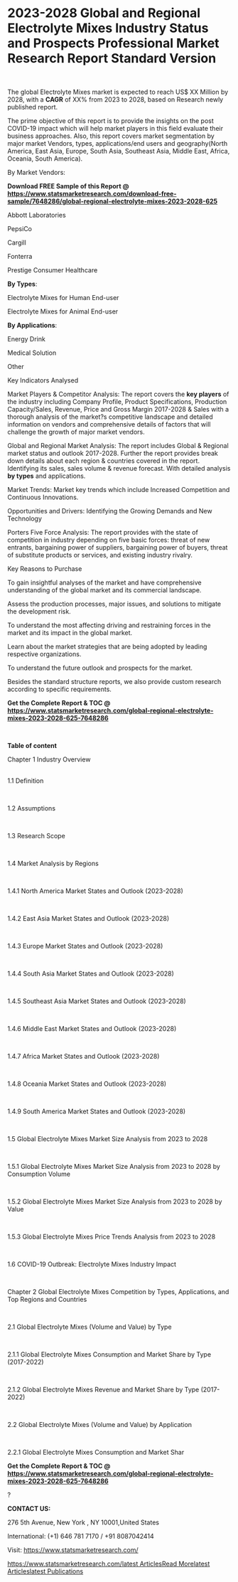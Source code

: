 <h1>2023-2028 Global and Regional Electrolyte Mixes Industry Status and Prospects Professional Market Research Report Standard Version</h1><br/><p>The global Electrolyte Mixes market is expected to reach US$ XX Million by 2028, with a <strong>CAGR</strong> of XX% from 2023 to 2028, based on Research newly published report.</p>
 
 
 
 <p>The prime objective of this report is to provide the insights on the post COVID-19 impact which will help market players in this field evaluate their business approaches. Also, this report covers market segmentation by major market Vendors, types, applications/end users and geography(North America, East Asia, Europe, South Asia, Southeast Asia, Middle East, Africa, Oceania, South America).</p>
 
 
 
 <p>By Market Vendors:</p>
 
 
 
 <p><strong>Download FREE Sample of this Report @ <a href="https://www.statsmarketresearch.com/download-free-sample/7648286/global-regional-electrolyte-mixes-2023-2028-625">https://www.statsmarketresearch.com/download-free-sample/7648286/global-regional-electrolyte-mixes-2023-2028-625</a></strong></p>
 
 
 
 <p>Abbott Laboratories</p>
 
 
 
 <p>PepsiCo</p>
 
 
 
 <p>Cargill</p>
 
 
 
 <p>Fonterra</p>
 
 
 
 <p>Prestige Consumer Healthcare</p>
 
 
 
 <p><strong>By Types</strong>:</p>
 
 
 
 <p>Electrolyte Mixes for Human End-user</p>
 
 
 
 <p>Electrolyte Mixes for Animal End-user</p>
 
 
 
 <p><strong><strong>By Applications</strong></strong>:</p>
 
 
 
 <p>Energy Drink</p>
 
 
 
 <p>Medical Solution</p>
 
 
 
 <p>Other</p>
 
 
 
 <p>Key Indicators Analysed</p>
 
 
 
 <p>Market Players & Competitor Analysis: The report covers the <strong>key players</strong> of the industry including Company Profile, Product Specifications, Production Capacity/Sales, Revenue, Price and Gross Margin 2017-2028 & Sales with a thorough analysis of the market?s competitive landscape and detailed information on vendors and comprehensive details of factors that will challenge the growth of major market vendors.</p>
 
 
 
 <p>Global and Regional Market Analysis: The report includes Global & Regional market status and outlook 2017-2028. Further the report provides break down details about each region & countries covered in the report. Identifying its sales, sales volume & revenue forecast. With detailed analysis <strong>by types</strong> and applications.</p>
 
 
 
 <p>Market Trends: Market key trends which include Increased Competition and Continuous Innovations.</p>
 
 
 
 <p>Opportunities and Drivers: Identifying the Growing Demands and New Technology</p>
 
 
 
 <p>Porters Five Force Analysis: The report provides with the state of competition in industry depending on five basic forces: threat of new entrants, bargaining power of suppliers, bargaining power of buyers, threat of substitute products or services, and existing industry rivalry.</p>
 
 
 
 <p>Key Reasons to Purchase</p>
 
 
 
 <p>To gain insightful analyses of the market and have comprehensive understanding of the global market and its commercial landscape.</p>
 
 
 
 <p>Assess the production processes, major issues, and solutions to mitigate the development risk.</p>
 
 
 
 <p>To understand the most affecting driving and restraining forces in the market and its impact in the global market.</p>
 
 
 
 <p>Learn about the market strategies that are being adopted by leading respective organizations.</p>
 
 
 
 <p>To understand the future outlook and prospects for the market.</p>
 
 
 
 <p>Besides the standard structure reports, we also provide custom research according to specific requirements.</p>
 
 
 
 <div><b>Get the Complete Report & TOC @ <a href="https://www.statsmarketresearch.com/global-regional-electrolyte-mixes-2023-2028-625-7648286">https://www.statsmarketresearch.com/global-regional-electrolyte-mixes-2023-2028-625-7648286</a></b></div>
 
 
 
 <p><br />
 
 <b>Table of content</b></p>
 
 
 
 <p>Chapter 1 Industry Overview<br />
 
 <br />
 
 1.1 Definition<br />
 
 <br />
 
 1.2 Assumptions<br />
 
 <br />
 
 1.3 Research Scope<br />
 
 <br />
 
 1.4 Market Analysis by Regions<br />
 
 <br />
 
 1.4.1 North America Market States and Outlook (2023-2028)<br />
 
 <br />
 
 1.4.2 East Asia Market States and Outlook (2023-2028)<br />
 
 <br />
 
 1.4.3 Europe Market States and Outlook (2023-2028)<br />
 
 <br />
 
 1.4.4 South Asia Market States and Outlook (2023-2028)<br />
 
 <br />
 
 1.4.5 Southeast Asia Market States and Outlook (2023-2028)<br />
 
 <br />
 
 1.4.6 Middle East Market States and Outlook (2023-2028)<br />
 
 <br />
 
 1.4.7 Africa Market States and Outlook (2023-2028)<br />
 
 <br />
 
 1.4.8 Oceania Market States and Outlook (2023-2028)<br />
 
 <br />
 
 1.4.9 South America Market States and Outlook (2023-2028)<br />
 
 <br />
 
 1.5 Global Electrolyte Mixes Market Size Analysis from 2023 to 2028<br />
 
 <br />
 
 1.5.1 Global Electrolyte Mixes Market Size Analysis from 2023 to 2028 by Consumption Volume<br />
 
 <br />
 
 1.5.2 Global Electrolyte Mixes Market Size Analysis from 2023 to 2028 by Value<br />
 
 <br />
 
 1.5.3 Global Electrolyte Mixes Price Trends Analysis from 2023 to 2028<br />
 
 <br />
 
 1.6 COVID-19 Outbreak: Electrolyte Mixes Industry Impact<br />
 
 <br />
 
 Chapter 2 Global Electrolyte Mixes Competition by Types, Applications, and Top Regions and Countries<br />
 
 <br />
 
 2.1 Global Electrolyte Mixes (Volume and Value) by Type<br />
 
 <br />
 
 2.1.1 Global Electrolyte Mixes Consumption and Market Share by Type (2017-2022)<br />
 
 <br />
 
 2.1.2 Global Electrolyte Mixes Revenue and Market Share by Type (2017-2022)<br />
 
 <br />
 
 2.2 Global Electrolyte Mixes (Volume and Value) by Application<br />
 
 <br />
 
 2.2.1 Global Electrolyte Mixes Consumption and Market Shar</p>
 
 
 
 <div><b>Get the Complete Report & TOC @ <a href="https://www.statsmarketresearch.com/global-regional-electrolyte-mixes-2023-2028-625-7648286">https://www.statsmarketresearch.com/global-regional-electrolyte-mixes-2023-2028-625-7648286</a></b></div>
 
 
 
 <p>? </p>
 
 
 
 <p><b>CONTACT US:</b><br />
 
 276 5th Avenue, New York , NY 10001,United States<br />
 
 International: (+1) 646 781 7170 / +91 8087042414<br />
 
 Visit: <a href="https://www.statsmarketresearch.com/">https://www.statsmarketresearch.com/</a><br />
 
 <a href="https://gyeongbokgung.com">https://www.statsmarketresearch.com/</a><a href="https://hallyeomaritime.com">latest Articles</a><a href="https://jingwansa.com">Read More</a><a href="https://nguoiviet.jp/">latest Articles</a><a href="https://www.intelmarketresearch.com/">latest Publications</a></p>